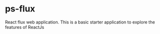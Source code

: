 # ps-flux
React flux web application. This is a basic starter application to explore the features of ReactJs
